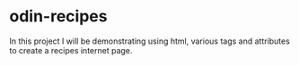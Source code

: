# odin-recipes
In this project I will be demonstrating using html, various tags and attributes to create a recipes internet page.